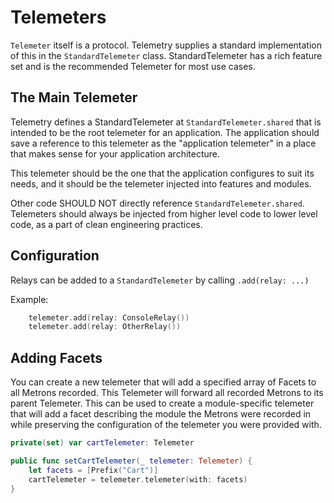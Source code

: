 # Telemeters

`Telemeter` itself is a protocol. Telemetry supplies a standard implementation of this in the  `StandardTelemeter` class. StandardTelemeter has a rich feature set and is the recommended Telemeter for most use cases.

## The Main Telemeter

Telemetry defines a StandardTelemeter at `StandardTelemeter.shared` that is intended to be the root telemeter for an application. The application should save a reference to this telemeter as the "application telemeter" in a place that makes sense for your application architecture.

This telemeter should be the one that the application configures to suit its needs, and it should be the telemeter injected into features and modules.

Other code SHOULD NOT directly reference `StandardTelemeter.shared`. Telemeters should always be injected from higher level code to lower level code, as a part of clean engineering practices.

## Configuration

Relays can be added to a `StandardTelemeter` by calling `.add(relay: ...)`

Example:

```swift
    telemeter.add(relay: ConsoleRelay())
    telemeter.add(relay: OtherRelay())
```

## Adding Facets

You can create a new telemeter that will add a specified array of Facets to all Metrons recorded. This Telemeter will forward all recorded Metrons to its parent Telemeter. This can be used to create a module-specific telemeter that will add a facet describing the module the Metrons were recorded in while preserving the configuration of the telemeter you were provided with.

```swift
private(set) var cartTelemeter: Telemeter

public func setCartTelemeter(_ telemeter: Telemeter) {
    let facets = [Prefix("Cart")]
    cartTelemeter = telemeter.telemeter(with: facets)
}
```

